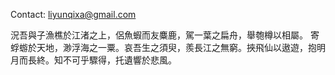 Contact: liyunqixa@gmail.com

況吾與子漁樵於江渚之上，侶魚蝦而友麋鹿，駕一葉之扁舟，舉匏樽以相屬。 寄蜉蝣於天地，渺浮海之一粟。哀吾生之須臾，羨長江之無窮。挾飛仙以遨遊，抱明月而長終。知不可乎驟得，托遺響於悲風。



